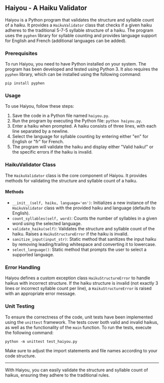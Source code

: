 ## Haiyou - A Haiku Validator

Haiyou is a Python program that validates the structure and syllable count of a haiku. It provides a `HaikuValidator` class that checks if a given haiku adheres to the traditional 5-7-5 syllable structure of a haiku. The program uses the `pyphen` library for syllable counting and provides language support for English and French (additional languages can be added).

### Prerequisites

To run Haiyou, you need to have Python installed on your system. The program has been developed and tested using Python 3. It also requires the `pyphen` library, which can be installed using the following command:

```
pip install pyphen
```

### Usage

To use Haiyou, follow these steps:

1. Save the code in a Python file named `haiyou.py`.
2. Run the program by executing the Python file: `python haiyou.py`.
3. Enter a haiku when prompted. A haiku consists of three lines, with each line separated by a newline.
4. Select the language for syllable counting by entering either "en" for English or "fr" for French.
5. The program will validate the haiku and display either "Valid haiku!" or the specific errors if the haiku is invalid.

### HaikuValidator Class

The `HaikuValidator` class is the core component of Haiyou. It provides methods for validating the structure and syllable count of a haiku.

#### Methods

- `__init__(self, haiku, language='en')`: Initializes a new instance of the `HaikuValidator` class with the provided haiku and language (defaults to English).
- `count_syllables(self, word)`: Counts the number of syllables in a given word using the selected language.
- `validate_haiku(self)`: Validates the structure and syllable count of the haiku. Raises a `HaikuStructureError` if the haiku is invalid.
- `sanitize_input(input_str)`: Static method that sanitizes the input haiku by removing leading/trailing whitespace and converting it to lowercase.
- `select_language()`: Static method that prompts the user to select a supported language.

### Error Handling

Haiyou defines a custom exception class `HaikuStructureError` to handle haikus with incorrect structure. If the haiku structure is invalid (not exactly 3 lines or incorrect syllable count per line), a `HaikuStructureError` is raised with an appropriate error message.

### Unit Testing

To ensure the correctness of the code, unit tests have been implemented using the `unittest` framework. The tests cover both valid and invalid haikus, as well as the functionality of the `main` function. To run the tests, execute the following command:

```
python -m unittest test_haiyou.py
```

Make sure to adjust the import statements and file names according to your code structure.

---
With Haiyou, you can easily validate the structure and syllable count of haikus, ensuring they adhere to the traditional rules.
